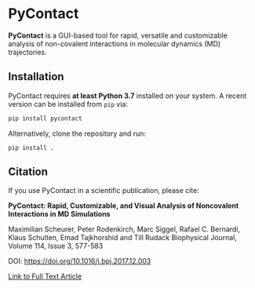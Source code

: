 # PyContact

**PyContact** is a GUI-based tool for rapid, versatile and customizable analysis of non-covalent interactions in molecular dynamics (MD) trajectories.

## Installation

PyContact requires **at least Python 3.7** installed on your system.
A recent version can be installed from `pip` via:
```Python
pip install pycontact
```

Alternatively, clone the repository and run:
```
pip install .
```

## Citation
If you use PyContact in a scientific publication, please cite:

__PyContact: Rapid, Customizable, and Visual Analysis of Noncovalent Interactions in MD Simulations__

Maximilian Scheurer, Peter Rodenkirch, Marc Siggel, Rafael C. Bernardi, Klaus Schulten, Emad Tajkhorshid and Till Rudack
Biophysical Journal, Volume 114, Issue 3, 577-583

DOI: https://doi.org/10.1016/j.bpj.2017.12.003

[Link to Full Text Article](http://www.cell.com/biophysj/fulltext/S0006-3495(17)35051-8)

